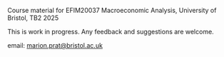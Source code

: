 
Course material for EFIM20037 Macroeconomic Analysis, University of Bristol, TB2 2025

This is work in progress. Any feedback and suggestions are welcome. 

email: marion.prat@bristol.ac.uk
